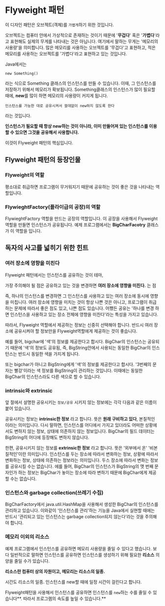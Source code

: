 # Flyweight 패턴

이 디자인 패턴은 오브젝트(객체)를 `가볍게`하기 위한 것입니다.



오브젝트는 컴퓨터 안에서 가상적으로 존재하는 것이기 때문에 '**무겁다**' 혹은 '**가볍다**'라고 표현해도 실제의 무게를 나타내는 것은 아닙니다. 여기에서 말하는 무게는 '메모리의 사용량'을 의미합니다. 많은 메모리를 사용하는 오브젝트를 '무겁다'고 표현하고, 적은 메모리를 사용하는 오브젝트를 '가볍다'라고 표현하고 있는 것입니다.



Java에서는

`new Something()`

라는 식으로 Something 클래스의 인스턴스를 만들 수 있습니다. 이때, 그 인스턴스를 저장하기 위해서 메모리가 확보됩니다. Something클래스의 인스턴스가 많이 필요할 때에, **new**를 많이 하면 메모리의 사용량이 커지게 됩니다.

`인스턴스를 가능한 대로 공유시켜서 쓸데없이 new하지 않도록 한다`

라는 것입니다. 



**인스턴스가 필요할 때 항상 new하는 것이 아니라, 이미 만들어져 있는 인스턴스를 이용할 수 있으면 그것을 공유해서 사용합니다.** 

이것이 Flyweight 패턴의 핵심입니다.



## Flyweight 패턴의 등장인물

### Flyweight의 역할

평소대로 취급하면 프로그램이 무거워지기 때문에 공유하는 것이 좋은 것을 나타내는 역할입니다.



### FlywieghtFactory(플라이급의 공장)의 역할

FlywieghtFactory 역할을 만드는 공장의 역할입니다. 이 공장을 사용해서 Flyweight 역할을 만들면 인스턴스가 공유됩니다. 예제 프로그램에서는 **BigCharFacotry** 클래스가 이 역할을 입니다.



## 독자의 사고를 넓히기 위한 힌트

### 여러 장소에 영향을 미친다

Flyweight 패턴에서는 인스턴스를 공유하는 것이 테마,

가장 주의해야 될 점은 공유하고 있는 것을 변경하면 **여러 장소에 영향을 미친다.** 는 점

즉, 하나의 인스턴스를 변경하면 그 인스턴스를 사용하고 있는 여러 장소에 동시에 영향을 미칩니다.  여러 장소에 영향을 미치는 것이 항상 나쁜 것은 아니고, 프로그램이 취급하는 문제에 따라서 좋은 점도 있고, 나쁜 점도 있습니다. 어쨌든 공유는 '하나를 변경 하면 인스턴스을 사용하고 있는 장소 전체에 영향을 미친다'라는 특성을 가지고 있습니다.

따라서, Flyweight 역할에서 제공하는 정보는 신중히 선택해야 합니다. 반드시 여러 장소에 공유시켜야 할 정보만을 Flyweight역할에게 제공하는 것이 좋습니다.

예를 들어, bigchar에 '색'의 정보를 제공한다고 합시다. BigChar의 인스턴스는 공유되기 때문에 '색'의 정보도 공유됨, 즉, BigString안에서 사용되는 동일한 BigChar의 인스턴스는 반드시 동일한 색을 가지게 됩니다.

또는 bigchar가 아니고 BigString에게 '색'의 정보를 제공한다고 합시다. '3번째의 문자는 빨강'이라는 색 정보를 BigString이 관리하는 것입니다. 이때에는 동일한 BigChar의 인스턴스라도 다른 색으로 할 수 있습니다.



### intrinsic와 extrinsic

앞 절에서 설명한 공유시키는 `정보/공유` 시키지 않는 정보에는 각각 다음과 같은 이름이 붙어 있습니다.

공유시키는 정보는 **intrinsic한 정보** 라고 합니다. 뜻은 **원래 구비하고 있다**, 본질적인 이라는 의미입니다. 다시 말하면, 인스턴스를 어디에서 가지고 있더라도 어떠한 상황에서도 변하지 않는 정보, 상태에 의존하지 않는 정보입니다. BigChar의 필드 데이터는 BigString의 어디에 등장해도 변하지 않습니다.

한편, 공유시키지 않는 정보를 **extrinsic한 정보** 라고 합니다. 뜻은 '외부에서 온' '비본질적인'이란 의미입니다. 인스턴스를 두는 장소에 따라서 변화하는 정보, 상황에 따라서 변화하는 정보, 상태에 의존하는 정보라는 의미입니다. 두스 장소에 따라서 변화는 정보를 공유시킬 수는 없습니다. 에를 들어, BigChar의 인스턴스가 BigString의 몃 번째 문자인가 하는 정보는 BigChar가 놓이는 장소에 따라 변하기 때문에 BigChar에게 제공할 수는 없습니다.



### 인스턴스와 garbage collection(쓰레기 수집)

BigCharFactory에서 java.util.HashMap을 사용해서 생성한 BigChar의 인스턴스를 관리하고 있습니다. 이와같이 '인스턴스를 관리'하는 기능을 Java에서 실현할 때에는 반드시 '관리되고 있는 인스턴스는 garbage collection되지 않는다'라는 것을 주의해야 합니다.



### 메모리 이외의 리소스

 예제 프로그램에서 인스턴스를 공유하면 메모리 사용량을 줄일 수 있다고 했습니다. 보다 일반적으로 말하면 인스턴스를 공유하면 인스턴스를 생성하기 위해 필요한 **리소스** 의 양을 줄일 수가 있습니다. 

**리소스란 컴퓨터 상의 자원이고, 메모리는 리소스의 일종.**

시간도 리소스의 일종. 인스턴스를 new할 때에 일정 시간이 걸린다고 합니다.

Flyweight패턴을 사용해서 인스턴스를 공유하면 인스턴스를 `new`하는 수를 줄일 수 있습니다**. 따라서 프로그램의 속도를 높일 수 있습니다.**